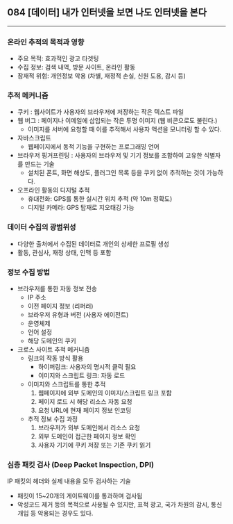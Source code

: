 ## 084 [데이터] 내가 인터넷을 보면 나도 인터넷을 본다

---

### 온라인 추적의 목적과 영향
- 주요 목적: 효과적인 광고 타겟팅
- 수집 정보: 검색 내역, 방문 사이트, 온라인 활동
- 잠재적 위험: 개인정보 악용 (차별, 재정적 손실, 신원 도용, 감시 등)

### 추적 메커니즘
- 쿠키 : 웹사이트가 사용자의 브라우저에 저장하는 작은 텍스트 파일
- 웹 버그 : 페이지나 이메일에 삽입되는 작은 투명 이미지 (웹 비콘으로도 불린다.)
  - 이미지를 서버에 요청할 때 이를 추적해서 사용자 액션을 모니터링 할 수 있다.
- 자바스크립트
  - 웹페이지에서 동적 기능을 구현하는 프로그래밍 언어
- 브라우저 핑거프린팅 : 사용자의 브라우저 및 기기 정보를 조합하여 고유한 식별자를 만드는 기술
  - 설치된 폰트, 화면 해상도, 플러그인 목록 등을 쿠키 없이 추적하는 것이 가능하다.
- 오프라인 활동의 디지털 추적
  - 휴대전화: GPS를 통한 실시간 위치 추적 (약 10m 정확도)
  - 디지털 카메라: GPS 탑재로 지오태깅 가능

### 데이터 수집의 광범위성
- 다양한 출처에서 수집된 데이터로 개인의 상세한 프로필 생성
- 활동, 관심사, 재정 상태, 인맥 등 포함

### 정보 수집 방법
- 브라우저를 통한 자동 정보 전송
  - IP 주소
  - 이전 페이지 정보 (리퍼러)
  - 브라우저 유형과 버전 (사용자 에이전트)
  - 운영체제
  - 언어 설정
  - 해당 도메인의 쿠키
- 크로스 사이트 추적 메커니즘
  - 링크의 작동 방식 활용
    - 하이퍼링크: 사용자의 명시적 클릭 필요
    - 이미지와 스크립트 링크: 자동 로드
  - 이미지와 스크립트를 통한 추적
    1. 웹페이지에 외부 도메인의 이미지/스크립트 링크 포함
    2. 페이지 로드 시 해당 리소스 자동 요청
    3. 요청 URL에 현재 페이지 정보 인코딩
  - 추적 정보 수집 과정
    1. 브라우저가 외부 도메인에서 리소스 요청 
    2. 외부 도메인이 접근한 페이지 정보 확인 
    3. 사용자 기기에 쿠키 저장 또는 기존 쿠키 읽기

### 심층 패킷 검사 (Deep Packet Inspection, DPI)
IP 패킷의 헤더와 실제 내용을 모두 검사하는 기술
- 패킷이 15~20개의 게이트웨이를 통과하며 검사됨
- 악성코드 제거 등의 목적으로 사용될 수 있지만, 표적 광고, 국가 차원의 감시, 통신 개입 등 악용되는 경우도 있다.